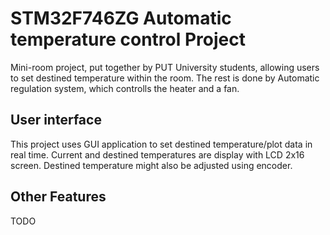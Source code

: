 # STM32F746ZG Automatic temperature control Project
Mini-room project, put together by PUT University students, allowing users to set destined temperature within the room.
The rest is done by Automatic regulation system, which controlls the heater and a fan. 
## User interface
This project uses GUI application to set destined temperature/plot data in real time.
Current and destined temperatures are display with LCD 2x16 screen. 
Destined temperature might also be adjusted using encoder. 
## Other Features
TODO
